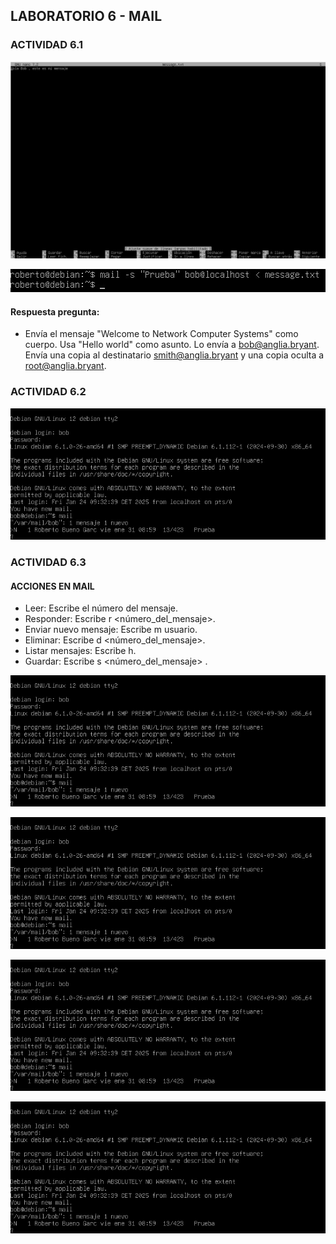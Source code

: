 ## LABORATORIO 6 - MAIL

### ACTIVIDAD 6.1

![](https://github.com/rbuegar/Despliegue/blob/master/Bloque%20B%20-%20Slackware/Imagenes3/LAB6%20F1.jpg?raw=true)

![](https://github.com/rbuegar/Despliegue/blob/master/Bloque%20B%20-%20Slackware/Imagenes3/LAB6%20F2.jpg?raw=true)

#### Respuesta pregunta:

- Envía el mensaje "Welcome to Network Computer Systems" como cuerpo. Usa "Hello world" como asunto. Lo envía a bob@anglia.bryant. Envía una copia al destinatario smith@anglia.bryant y una copia oculta a root@anglia.bryant.

### ACTIVIDAD 6.2

![](https://github.com/rbuegar/Despliegue/blob/master/Bloque%20B%20-%20Slackware/Imagenes3/LAB6%20F3.jpg?raw=true)

### ACTIVIDAD 6.3

#### ACCIONES EN MAIL
 - Leer: Escribe el número del mensaje.
 - Responder: Escribe r <número_del_mensaje>.
 - Enviar nuevo mensaje: Escribe m usuario.
 - Eliminar: Escribe d <número_del_mensaje>. 
 - Listar mensajes: Escribe h. 
 - Guardar: Escribe s <número_del_mensaje> .


![](https://github.com/rbuegar/Despliegue/blob/master/Bloque%20B%20-%20Slackware/Imagenes3/LAB6%20F3.jpg?raw=true)

![](https://github.com/rbuegar/Despliegue/blob/master/Bloque%20B%20-%20Slackware/Imagenes3/LAB6%20F3.jpg?raw=true)

![](https://github.com/rbuegar/Despliegue/blob/master/Bloque%20B%20-%20Slackware/Imagenes3/LAB6%20F3.jpg?raw=true)

![](https://github.com/rbuegar/Despliegue/blob/master/Bloque%20B%20-%20Slackware/Imagenes3/LAB6%20F3.jpg?raw=true)


